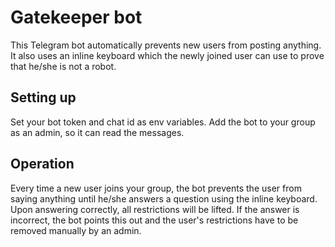 # Gatekeeper bot
This Telegram bot automatically prevents new users from posting anything. It also uses an inline keyboard which the newly joined user can use to prove that he/she is not a robot.

## Setting up
Set your bot token and chat id as env variables. Add the bot to your group as an admin, so it can read the messages.

## Operation
Every time a new user joins your group, the bot prevents the user from saying anything until he/she answers a question using the inline keyboard. Upon answering correctly, all restrictions will be lifted. If the answer is incorrect, the bot points this out and the user's restrictions have to be removed manually by an admin.
